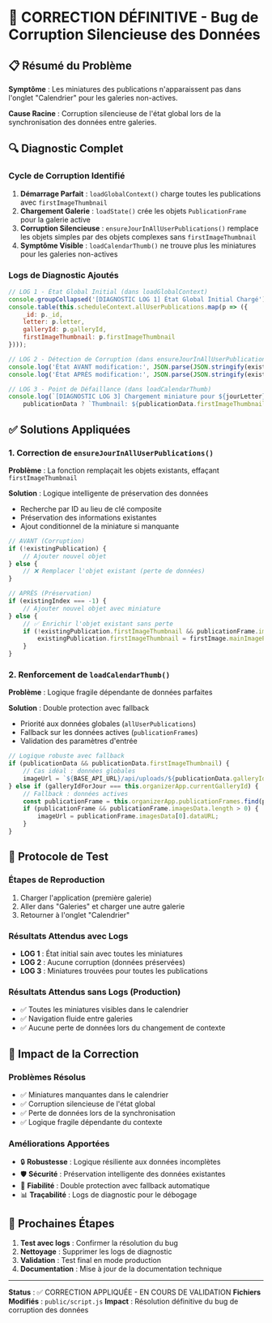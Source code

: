 # 🔧 CORRECTION DÉFINITIVE - Bug de Corruption Silencieuse des Données

## 📋 Résumé du Problème

**Symptôme** : Les miniatures des publications n'apparaissent pas dans l'onglet "Calendrier" pour les galeries non-actives.

**Cause Racine** : Corruption silencieuse de l'état global lors de la synchronisation des données entre galeries.

## 🔍 Diagnostic Complet

### Cycle de Corruption Identifié

1. **Démarrage Parfait** : `loadGlobalContext()` charge toutes les publications avec `firstImageThumbnail`
2. **Chargement Galerie** : `loadState()` crée les objets `PublicationFrame` pour la galerie active
3. **Corruption Silencieuse** : `ensureJourInAllUserPublications()` remplace les objets simples par des objets complexes sans `firstImageThumbnail`
4. **Symptôme Visible** : `loadCalendarThumb()` ne trouve plus les miniatures pour les galeries non-actives

### Logs de Diagnostic Ajoutés

```javascript
// LOG 1 - État Global Initial (dans loadGlobalContext)
console.groupCollapsed('[DIAGNOSTIC LOG 1] État Global Initial Chargé');
console.table(this.scheduleContext.allUserPublications.map(p => ({
    _id: p._id,
    letter: p.letter,
    galleryId: p.galleryId,
    firstImageThumbnail: p.firstImageThumbnail
})));

// LOG 2 - Détection de Corruption (dans ensureJourInAllUserPublications)
console.log('État AVANT modification:', JSON.parse(JSON.stringify(existingPublicationBefore)));
console.log('État APRÈS modification:', JSON.parse(JSON.stringify(existingPublicationAfter)));

// LOG 3 - Point de Défaillance (dans loadCalendarThumb)
console.log(`[DIAGNOSTIC LOG 3] Chargement miniature pour ${jourLetter}. Données trouvées:`, 
    publicationData ? `Thumbnail: ${publicationData.firstImageThumbnail}` : 'AUCUNE DONNÉE');
```

## ✅ Solutions Appliquées

### 1. Correction de `ensureJourInAllUserPublications()`

**Problème** : La fonction remplaçait les objets existants, effaçant `firstImageThumbnail`

**Solution** : Logique intelligente de préservation des données
- Recherche par ID au lieu de clé composite
- Préservation des informations existantes
- Ajout conditionnel de la miniature si manquante

```javascript
// AVANT (Corruption)
if (!existingPublication) {
    // Ajouter nouvel objet
} else {
    // ❌ Remplacer l'objet existant (perte de données)
}

// APRÈS (Préservation)
if (existingIndex === -1) {
    // Ajouter nouvel objet avec miniature
} else {
    // ✅ Enrichir l'objet existant sans perte
    if (!existingPublication.firstImageThumbnail && publicationFrame.imagesData.length > 0) {
        existingPublication.firstImageThumbnail = firstImage.mainImagePath;
    }
}
```

### 2. Renforcement de `loadCalendarThumb()`

**Problème** : Logique fragile dépendante de données parfaites

**Solution** : Double protection avec fallback
- Priorité aux données globales (`allUserPublications`)
- Fallback sur les données actives (`publicationFrames`)
- Validation des paramètres d'entrée

```javascript
// Logique robuste avec fallback
if (publicationData && publicationData.firstImageThumbnail) {
    // Cas idéal : données globales
    imageUrl = `${BASE_API_URL}/api/uploads/${publicationData.galleryId}/${thumbFilename}`;
} else if (galleryIdForJour === this.organizerApp.currentGalleryId) {
    // Fallback : données actives
    const publicationFrame = this.organizerApp.publicationFrames.find(pf => pf.letter === jourLetter);
    if (publicationFrame && publicationFrame.imagesData.length > 0) {
        imageUrl = publicationFrame.imagesData[0].dataURL;
    }
}
```

## 🧪 Protocole de Test

### Étapes de Reproduction
1. Charger l'application (première galerie)
2. Aller dans "Galeries" et charger une autre galerie
3. Retourner à l'onglet "Calendrier"

### Résultats Attendus avec Logs
- **LOG 1** : État initial sain avec toutes les miniatures
- **LOG 2** : Aucune corruption (données préservées)
- **LOG 3** : Miniatures trouvées pour toutes les publications

### Résultats Attendus sans Logs (Production)
- ✅ Toutes les miniatures visibles dans le calendrier
- ✅ Navigation fluide entre galeries
- ✅ Aucune perte de données lors du changement de contexte

## 🎯 Impact de la Correction

### Problèmes Résolus
- ✅ Miniatures manquantes dans le calendrier
- ✅ Corruption silencieuse de l'état global
- ✅ Perte de données lors de la synchronisation
- ✅ Logique fragile dépendante du contexte

### Améliorations Apportées
- 🔒 **Robustesse** : Logique résiliente aux données incomplètes
- 🛡️ **Sécurité** : Préservation intelligente des données existantes
- 🔄 **Fiabilité** : Double protection avec fallback automatique
- 📊 **Traçabilité** : Logs de diagnostic pour le débogage

## 📝 Prochaines Étapes

1. **Test avec logs** : Confirmer la résolution du bug
2. **Nettoyage** : Supprimer les logs de diagnostic
3. **Validation** : Test final en mode production
4. **Documentation** : Mise à jour de la documentation technique

---

**Status** : ✅ CORRECTION APPLIQUÉE - EN COURS DE VALIDATION
**Fichiers Modifiés** : `public/script.js`
**Impact** : Résolution définitive du bug de corruption des données